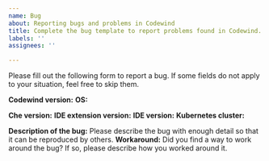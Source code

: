 ```yaml
---
name: Bug
about: Reporting bugs and problems in Codewind
title: Complete the bug template to report problems found in Codewind.
labels: ''
assignees: ''

---
```


Please fill out the following form to report a bug. If some fields do not apply to your situation, feel free to skip them.

**Codewind version:**
**OS:**

**Che version:**
**IDE extension version:**
**IDE version:**
**Kubernetes cluster:**

**Description of the bug:** Please describe the bug with enough detail so that it can be reproduced by others.
**Workaround:** Did you find a way to work around the bug? If so, please describe how you worked around it.